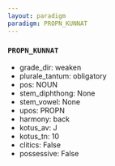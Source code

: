 ```yaml
---
layout: paradigm
paradigm: PROPN_KUNNAT
---
```

### ` PROPN_KUNNAT `


* grade_dir: weaken
* plurale_tantum: obligatory
* pos: NOUN
* stem_diphthong: None
* stem_vowel: None
* upos: PROPN
* harmony: back
* kotus_av: J
* kotus_tn: 10
* clitics: False
* possessive: False
